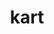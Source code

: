 ---
category: 4-letters
denotation: null
name: kart
reference_link: https://www.etymonline.com/word/kart
root_language: null
root_name: null
title: kart
type: free
word_sums:
- respelling: kart
  sum: 'Kart + '
---